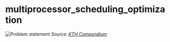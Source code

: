 # multiprocessor_scheduling_optimization
![Problem statement](https://github.com/user-attachments/assets/0b0c2a27-5289-440e-aab4-2f3129326af7)
*Source: [KTH Compendium](https://www.csc.kth.se/~viggo/wwwcompendium/node181.html)*


